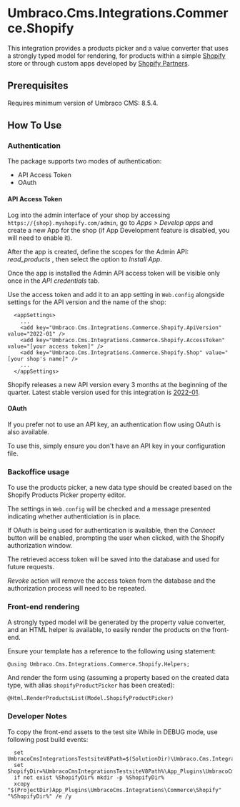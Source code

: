 # Umbraco.Cms.Integrations.Commerce.Shopify

This integration provides a products picker and a value converter that uses a strongly typed model for rendering, 
for products within a simple [Shopify](https://www.shopify.com/) store or through custom apps developed by [Shopify Partners](https://www.shopify.com/partners).

## Prerequisites

Requires minimum version of Umbraco CMS: 8.5.4.

## How To Use

### Authentication

The package supports two modes of authentication:

- API Access Token
- OAuth

#### API Access Token

Log into the admin interface of your shop by accessing `https://{shop}.myshopify.com/admin`, go to _Apps > Develop apps_ and create a new App for the shop (if App Development feature is disabled, you will need to enable it).

After the app is created, define the scopes for the Admin API: _read_products_ , then select the option to _Install App_.

Once the app is installed the Admin API access token will be visible only once in the _API credentials_ tab. 

Use the access token and add it to an app setting in `Web.config` alongside settings for the API version and the name of the shop:

```
  <appSettings>
    ...
    <add key="Umbraco.Cms.Integrations.Commerce.Shopify.ApiVersion" value="2022-01" />
    <add key="Umbraco.Cms.Integrations.Commerce.Shopify.AccessToken" value="[your access token]" />
    <add key="Umbraco.Cms.Integrations.Commerce.Shopify.Shop" value="[your shop's name]" />
    ...
  </appSettings>
```

Shopify releases a new API version every 3 months at the beginning of the quarter. Latest stable version used for this integration is [2022-01](https://shopify.dev/api/usage/versioning).

#### OAuth

If you prefer not to use an API key, an authentication flow using OAuth is also available.

To use this, simply ensure you don't have an API key in your configuration file.

### Backoffice usage

To use the products picker, a new data type should be created based on the Shopify Products Picker property editor.

The settings in `Web.config` will be checked and a message presented indicating whether authenticiation is in place.

If OAuth is being used for authentication is available, then the _Connect_ button will be enabled, prompting the user when clicked, 
with the Shopify authorization window.

The retrieved access token will be saved into the database and used for future requests.

_Revoke_ action will remove the access token from the database and the authorization process will need to be repeated.

### Front-end rendering

A strongly typed model will be generated by the property value converter, and an HTML helper is available, to easily render the products on the front-end.

Ensure your template has a reference to the following using statement:

```
@using Umbraco.Cms.Integrations.Commerce.Shopify.Helpers;
```

And render the form using (assuming a property based on the created data type, with alias `shopifyProductPicker` has been created):

```
@Html.RenderProductsList(Model.ShopifyProductPicker)
```

### Developer Notes

To copy the front-end assets to the test site While in DEBUG mode, use following post build events:
```
  set UmbracoCmsIntegrationsTestsiteV8Path=$(SolutionDir)\Umbraco.Cms.Integrations.Testsite.V8
  set ShopifyDir=%UmbracoCmsIntegrationsTestsiteV8Path%\App_Plugins\UmbracoCms.Integrations\Commerce\Shopify
  if not exist %ShopifyDir% mkdir -p %ShopifyDir%
  xcopy "$(ProjectDir)App_Plugins\UmbracoCms.Integrations\Commerce\Shopify" "%ShopifyDir%" /e /y
```